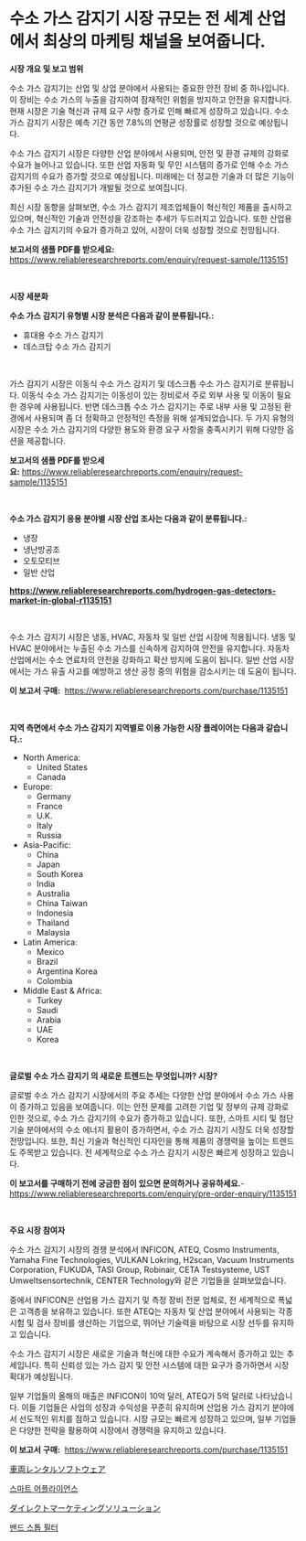 <p><h1>수소 가스 감지기 시장 규모는 전 세계 산업에서 최상의 마케팅 채널을 보여줍니다.</h1></p><p><strong>시장 개요 및 보고 범위</strong></p>
<p><p>수소 가스 감지기는 산업 및 상업 분야에서 사용되는 중요한 안전 장비 중 하나입니다. 이 장비는 수소 가스의 누출을 감지하여 잠재적인 위험을 방지하고 안전을 유지합니다. 현재 시장은 기술 혁신과 규제 요구 사항 증가로 인해 빠르게 성장하고 있습니다. 수소 가스 감지기 시장은 예측 기간 동안 7.8%의 연평균 성장률로 성장할 것으로 예상됩니다. </p><p>수소 가스 감지기 시장은 다양한 산업 분야에서 사용되며, 안전 및 환경 규제의 강화로 수요가 늘어나고 있습니다. 또한 산업 자동화 및 무인 시스템의 증가로 인해 수소 가스 감지기의 수요가 증가할 것으로 예상됩니다. 미래에는 더 정교한 기술과 더 많은 기능이 추가된 수소 가스 감지기가 개발될 것으로 보여집니다.</p><p>최신 시장 동향을 살펴보면, 수소 가스 감지기 제조업체들이 혁신적인 제품을 출시하고 있으며, 혁신적인 기술과 안전성을 강조하는 추세가 두드러지고 있습니다. 또한 산업용 수소 가스 감지기의 수요가 증가하고 있어, 시장이 더욱 성장할 것으로 전망됩니다.</p></p>
<p><strong>보고서의 샘플 PDF를 받으세요:</strong> <a href="https://www.reliableresearchreports.com/enquiry/request-sample/1135151">https://www.reliableresearchreports.com/enquiry/request-sample/1135151</a></p>
<p>&nbsp;</p>
<p><strong>시장 세분화</strong></p>
<p><strong>수소 가스 감지기 유형별 시장 분석은 다음과 같이 분류됩니다.:</strong></p>
<p><ul><li>휴대용 수소 가스 감지기</li><li>데스크탑 수소 가스 감지기</li></ul></p>
<p>&nbsp;</p>
<p><p>가스 감지기 시장은 이동식 수소 가스 감지기 및 데스크톱 수소 가스 감지기로 분류됩니다. 이동식 수소 가스 감지기는 이동성이 있는 장비로서 주로 외부 사용 및 이동이 필요한 경우에 사용됩니다. 반면 데스크톱 수소 가스 감지기는 주로 내부 사용 및 고정된 환경에서 사용되며 좀 더 정확하고 안정적인 측정을 위해 설계되었습니다. 두 가지 유형의 시장은 수소 가스 감지기의 다양한 용도와 환경 요구 사항을 충족시키기 위해 다양한 옵션을 제공합니다.</p></p>
<p><strong>보고서의 샘플 PDF를 받으세요:</strong>&nbsp;<a href="https://www.reliableresearchreports.com/enquiry/request-sample/1135151">https://www.reliableresearchreports.com/enquiry/request-sample/1135151</a></p>
<p>&nbsp;</p>
<p><strong> 수소 가스 감지기 응용 분야별 시장 산업 조사는 다음과 같이 분류됩니다.:</strong></p>
<p><ul><li>냉장</li><li>냉난방공조</li><li>오토모티브</li><li>일반 산업</li></ul></p>
<p><strong><a href="https://www.reliableresearchreports.com/hydrogen-gas-detectors-market-in-global-r1135151">https://www.reliableresearchreports.com/hydrogen-gas-detectors-market-in-global-r1135151</a></strong></p>
<p>&nbsp;</p>
<p><p>수소 가스 감지기 시장은 냉동, HVAC, 자동차 및 일반 산업 시장에 적용됩니다. 냉동 및 HVAC 분야에서는 누출된 수소 가스를 신속하게 감지하여 안전을 유지합니다. 자동차 산업에서는 수소 연료차의 안전을 강화하고 확산 방지에 도움이 됩니다. 일반 산업 시장에서는 가스 유출 사고를 예방하고 생산 공정 중의 위험을 감소시키는 데 도움이 됩니다.</p></p>
<p><strong>이 보고서 구매:</strong>&nbsp; <a href="https://www.reliableresearchreports.com/purchase/1135151">https://www.reliableresearchreports.com/purchase/1135151</a></p>
<p>&nbsp;</p>
<p><strong>지역 측면에서 수소 가스 감지기 지역별로 이용 가능한 시장 플레이어는 다음과 같습니다.:</strong></p>
<p><ul>
    <li>
        North America:
        <ul>
            <li>United States</li>
            <li>Canada</li>
        </ul>
    </li>
    <li>
        Europe:
        <ul>
            <li>Germany</li>
            <li>France</li>
            <li>U.K.</li>
            <li>Italy</li>
            <li>Russia</li>
        </ul>
    </li>
    <li>
        Asia-Pacific:
        <ul>
            <li>China</li>
            <li>Japan</li>
            <li>South Korea</li>
            <li>India</li>
            <li>Australia</li>
            <li>China Taiwan</li>
            <li>Indonesia</li>
            <li>Thailand</li>
            <li>Malaysia</li>
        </ul>
    </li>
    <li>
        Latin America:
        <ul>
            <li>Mexico</li>
            <li>Brazil</li>
            <li>Argentina Korea</li>
            <li>Colombia</li>
        </ul>
    </li>
    <li>
        Middle East & Africa:
        <ul>
            <li>Turkey</li>
            <li>Saudi</li>
            <li>Arabia</li>
            <li>UAE</li>
            <li>Korea</li>
        </ul>
    </li>
    </ul></p>
<p>&nbsp;</p>
<p><strong>글로벌 수소 가스 감지기 의 새로운 트렌드는 무엇입니까? 시장?</strong></p>
<p><p>글로벌 수소 가스 감지기 시장에서의 주요 추세는 다양한 산업 분야에서 수소 가스 사용이 증가하고 있음을 보여줍니다. 이는 안전 문제를 고려한 기업 및 정부의 규제 강화로 인한 것으로, 수소 가스 감지기의 수요가 증가하고 있습니다. 또한, 스마트 시티 및 첨단 기술 분야에서의 수소 에너지 활용이 증가하면서, 수소 가스 감지기 시장도 더욱 성장할 전망입니다. 또한, 최신 기술과 혁신적인 디자인을 통해 제품의 경쟁력을 높이는 트렌드도 주목받고 있습니다. 전 세계적으로 수소 가스 감지기 시장은 빠르게 성장하고 있습니다.</p></p>
<p><strong>이 보고서를 구매하기 전에 궁금한 점이 있으면 문의하거나 공유하세요.</strong>- <a href="https://www.reliableresearchreports.com/enquiry/pre-order-enquiry/1135151">https://www.reliableresearchreports.com/enquiry/pre-order-enquiry/1135151</a></p>
<p>&nbsp;</p>
<p><strong>주요 시장 참여자</strong></p>
<p><p>수소 가스 감지기 시장의 경쟁 분석에서 INFICON, ATEQ, Cosmo Instruments, Yamaha Fine Technologies, VULKAN Lokring, H2scan, Vacuum Instruments Corporation, FUKUDA, TASI Group, Robinair, CETA Testsysteme, UST Umweltsensortechnik, CENTER Technology와 같은 기업들을 살펴보았습니다. </p><p>중에서 INFICON은 산업용 가스 감지기 및 측정 장비 전문 업체로, 전 세계적으로 폭넓은 고객층을 보유하고 있습니다. 또한 ATEQ는 자동차 및 산업 분야에서 사용되는 각종 시험 및 검사 장비를 생산하는 기업으로, 뛰어난 기술력을 바탕으로 시장 선두를 유지하고 있습니다.</p><p>수소 가스 감지기 시장은 새로운 기술과 혁신에 대한 수요가 계속해서 증가하고 있는 추세입니다. 특히 신뢰성 있는 가스 감지 및 안전 시스템에 대한 요구가 증가하면서 시장 확대가 예상됩니다.</p><p>일부 기업들의 올해의 매출은 INFICON이 10억 달러, ATEQ가 5억 달러로 나타났습니다. 이들 기업들은 사업의 성장과 수익성을 꾸준히 유지하며 산업용 가스 감지기 분야에서 선도적인 위치를 점하고 있습니다. 시장 규모는 빠르게 성장하고 있으며, 일부 기업들은 다양한 전략을 활용하여 시장에서 경쟁력을 유지하고 있습니다.</p></p>
<p><strong>이 보고서 구매:</strong>&nbsp;&nbsp;<a href="https://www.reliableresearchreports.com/purchase/1135151">https://www.reliableresearchreports.com/purchase/1135151</a></p>
<p><p><a href="https://medium.com/@cierrahayes94/%E8%BB%8A%E4%B8%A1%E3%83%AC%E3%83%B3%E3%82%BF%E3%83%AB%E3%82%BD%E3%83%95%E3%83%88%E3%82%A6%E3%82%A7%E3%82%A2%E5%B8%82%E5%A0%B4%E3%83%AC%E3%83%9D%E3%83%BC%E3%83%88%E3%81%AF-%E3%81%93%E3%81%AE%E5%B8%82%E5%A0%B4%E3%81%AE%E6%9C%80%E6%96%B0%E3%83%88%E3%83%AC%E3%83%B3%E3%83%89%E3%82%84%E6%88%90%E9%95%B7%E6%A9%9F%E4%BC%9A%E3%82%92%E6%98%8E%E3%82%89%E3%81%8B%E3%81%AB%E3%81%97%E3%81%BE%E3%81%99-bc312dd7db0b">車両レンタルソフトウェア</a></p><p><a href="https://medium.com/@mekhirenner_87471/%EC%8A%A4%EB%A7%88%ED%8A%B8-%EA%B0%80%EC%A0%84%EC%A0%9C%ED%92%88-%EC%8B%9C%EC%9E%A5%EC%9D%80-%EC%8B%9C%EC%9E%A5-%EC%A0%90%EC%9C%A0%EC%9C%A8-%EA%B7%9C%EB%AA%A8-%EB%B0%8F-2031%EB%85%84%EA%B9%8C%EC%A7%80-%EC%98%88%EC%83%81%EB%90%9C-%EC%98%88%EC%B8%A1%EC%97%90-%EC%B4%88%EC%A0%90%EC%9D%84-%EB%A7%9E%EC%B6%94%EA%B3%A0-%EC%9E%88%EC%8A%B5%EB%8B%88%EB%8B%A4-931455cf4548">스마트 어플라이언스</a></p><p><a href="https://medium.com/@aaronanfotrrd897367/%E7%9B%B4%E6%8E%A5%E3%83%9E%E3%83%BC%E3%82%B1%E3%83%86%E3%82%A3%E3%83%B3%E3%82%B0%E3%82%BD%E3%83%AA%E3%83%A5%E3%83%BC%E3%82%B7%E3%83%A7%E3%83%B3%E5%B8%82%E5%A0%B4%E8%AA%BF%E6%9F%BB%E3%83%AC%E3%83%9D%E3%83%BC%E3%83%88-%E3%81%9D%E3%81%AE%E6%AD%B4%E5%8F%B2%E3%81%A82031%E5%B9%B4%E3%81%BE%E3%81%A7%E3%81%AE%E4%BA%88%E6%B8%AC-29adabdf6614">ダイレクトマーケティングソリューション</a></p><p><a href="https://medium.com/@kirby6567566/%EB%B0%B4%EB%93%9C-%EC%8A%A4%ED%86%B1-%ED%95%84%ED%84%B0-%EC%8B%9C%EC%9E%A5-%ED%86%B5%EC%B0%B0-%EC%8B%9C%EC%9E%A5-%EB%8F%99%ED%96%A5-%EC%84%B1%EC%9E%A5-2024%EB%85%84%EB%B6%80%ED%84%B0-2031%EB%85%84%EA%B9%8C%EC%A7%80-%EC%98%88%EC%83%81%EB%90%9C-%EC%A0%84%EB%A7%9D-4981f0e06ec6">밴드 스톱 필터</a></p></p>